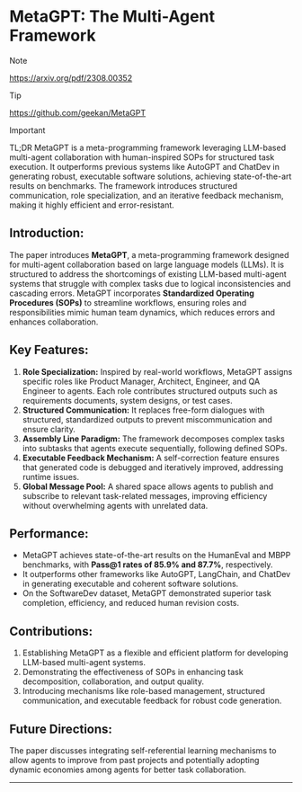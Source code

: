 # MetaGPT: The Multi-Agent Framework

> [!NOTE]
> https://arxiv.org/pdf/2308.00352

> [!TIP]
> https://github.com/geekan/MetaGPT


> [!IMPORTANT]
> TL;DR MetaGPT is a meta-programming framework leveraging LLM-based multi-agent collaboration with human-inspired SOPs for structured task execution. It outperforms previous systems like AutoGPT and ChatDev in generating robust, executable software solutions, achieving state-of-the-art results on benchmarks. The framework introduces structured communication, role specialization, and an iterative feedback mechanism, making it highly efficient and error-resistant.


## Introduction:

The paper introduces **MetaGPT**, a meta-programming framework designed for multi-agent collaboration based on large language models (LLMs). It is structured to address the shortcomings of existing LLM-based multi-agent systems that struggle with complex tasks due to logical inconsistencies and cascading errors. MetaGPT incorporates **Standardized Operating Procedures (SOPs)** to streamline workflows, ensuring roles and responsibilities mimic human team dynamics, which reduces errors and enhances collaboration.

## Key Features:
1. **Role Specialization:** Inspired by real-world workflows, MetaGPT assigns specific roles like Product Manager, Architect, Engineer, and QA Engineer to agents. Each role contributes structured outputs such as requirements documents, system designs, or test cases.
2. **Structured Communication:** It replaces free-form dialogues with structured, standardized outputs to prevent miscommunication and ensure clarity.
3. **Assembly Line Paradigm:** The framework decomposes complex tasks into subtasks that agents execute sequentially, following defined SOPs.
4. **Executable Feedback Mechanism:** A self-correction feature ensures that generated code is debugged and iteratively improved, addressing runtime issues.
5. **Global Message Pool:** A shared space allows agents to publish and subscribe to relevant task-related messages, improving efficiency without overwhelming agents with unrelated data.

## Performance:
- MetaGPT achieves state-of-the-art results on the HumanEval and MBPP benchmarks, with **Pass@1 rates of 85.9% and 87.7%**, respectively.
- It outperforms other frameworks like AutoGPT, LangChain, and ChatDev in generating executable and coherent software solutions.
- On the SoftwareDev dataset, MetaGPT demonstrated superior task completion, efficiency, and reduced human revision costs.

## Contributions:
1. Establishing MetaGPT as a flexible and efficient platform for developing LLM-based multi-agent systems.
2. Demonstrating the effectiveness of SOPs in enhancing task decomposition, collaboration, and output quality.
3. Introducing mechanisms like role-based management, structured communication, and executable feedback for robust code generation.

## Future Directions:
The paper discusses integrating self-referential learning mechanisms to allow agents to improve from past projects and potentially adopting dynamic economies among agents for better task collaboration.

---
